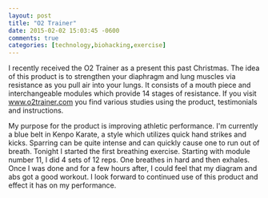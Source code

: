 ```yaml
---
layout: post
title: "O2 Trainer"
date: 2015-02-02 15:03:45 -0600
comments: true
categories: [technology,biohacking,exercise]
---
```



I recently received the O2 Trainer as a present this past Christmas. 
The idea of this product is to strengthen your diaphragm and lung muscles via resistance as you pull air into your lungs. 
It consists of a mouth piece and interchangeable modules which provide 14 stages of resistance. 
If you visit www.o2trainer.com you find various studies using the product, testimonials and instructions.

My purpose for the product is improving athletic performance. 
I'm currently a blue belt in Kenpo Karate, a style which utilizes quick hand strikes and kicks. 
Sparring can be quite intense and can quickly cause one to run out of breath. 
Tonight I started the first breathing exercise. Starting with module number 11, I did 4 sets of 12 reps. 
One breathes in hard and then exhales. Once I was done and for a few hours after, I could feel that my diagram and abs got a good workout.
I look forward to continued use of this product and effect it has on my performance.

